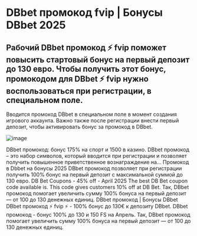 # DBbet промокод fvip | Бонусы DBbet 2025

## Рабочий DBbet промокод ⚡️ fvip поможет повысить стартовый бонус на первый депозит до 130 евро. Чтобы получить этот бонус, промокодом для DBbet ⚡️ fvip нужно воспользоваться при регистрации, в специальном поле.

Вводится промокод DBbet в специальном поле в момент создания игрового аккаунта. Важно также после регистрации внести первый депозит, чтобы активировать бонус за промокод в DBbet.

![image](https://github.com/user-attachments/assets/114206bd-089e-4dfb-b8a3-cc6219477a3e)


DBbet промокод: бонус 175% на спорт и 1500 в казино. DBbet промокод – это набор символов, который вводится при регистрации и позволяет получить повышенное приветственное вознаграждение на...
Промокод в Dbbet на бонусы 2025
DBbet промокод позволяет при регистрации получить 100% бонус на первый депозит с максимальной суммой до 130 евро. DB Bet Coupons - 45% off - April 2025 The best DB Bet coupon code available is. This code gives customers 10% off at DB Bet. Так, DBbet промокод помогает увеличить сумму 100% бонуса на первый депозит — от 100 до 130 денежных единиц. DBbet промокод | Бонусы DBbet DBbet промокод ⚡️ fvip ⚡️ - 100% бонус до 130€ к депозиту DBbet. DBbet промокод - бонус 100% до 130 и 150 FS на Апрель. Так, DBbet промокод помогает увеличить сумму 100% бонуса на первый депозит — от 100 до 130 денежных единиц.
